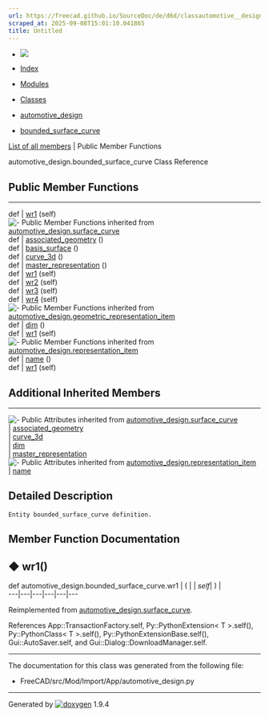 ```yaml
---
url: https://freecad.github.io/SourceDoc/de/d6d/classautomotive__design_1_1bounded__surface__curve.html
scraped_at: 2025-09-08T15:01:10.041865
title: Untitled
---
```


  * [ ![](https://www.freecad.org/svg/logo-freecad.svg) ](https://freecadweb.org "FreeCAD")
  * [Index](../../index.html "Index")
  * [Modules](../../modules.html "Modules list")
  * [Classes](../../annotated.html "Annotated list")

  * [automotive_design](../../d4/ddf/namespaceautomotive__design.html)
  * [bounded_surface_curve](../../de/d6d/classautomotive__design_1_1bounded__surface__curve.html)

[List of all members](../../d2/d4c/classautomotive__design_1_1bounded__surface__curve-members.html) | Public Member Functions

automotive_design.bounded_surface_curve Class Reference

##  Public Member Functions  
  
---  
def | [wr1](../../de/d6d/classautomotive__design_1_1bounded__surface__curve.html#a17d0323c0be110c9d944a1812231c013) (self)  
![-](../../closed.png) Public Member Functions inherited from
[automotive_design.surface_curve](../../dd/dd4/classautomotive__design_1_1surface__curve.html)  
def | [associated_geometry](../../dd/dd4/classautomotive__design_1_1surface__curve.html#ae0abe865d39a860da7dcdbd4aee45d64) ()  
def | [basis_surface](../../dd/dd4/classautomotive__design_1_1surface__curve.html#a4124fffa9d613bb72525c9f8ed586d85) ()  
def | [curve_3d](../../dd/dd4/classautomotive__design_1_1surface__curve.html#a81690aed822536fb55166defbcd426b3) ()  
def | [master_representation](../../dd/dd4/classautomotive__design_1_1surface__curve.html#abc79bc01af5643e2337c080530c553f6) ()  
def | [wr1](../../dd/dd4/classautomotive__design_1_1surface__curve.html#ae4ee554add41003d19e419cc8f1a0a7c) (self)  
def | [wr2](../../dd/dd4/classautomotive__design_1_1surface__curve.html#a666ba9430333277fdc71387682655a19) (self)  
def | [wr3](../../dd/dd4/classautomotive__design_1_1surface__curve.html#a2b1b167aaad85df93f2693542797516b) (self)  
def | [wr4](../../dd/dd4/classautomotive__design_1_1surface__curve.html#a6d4fa1fa4fc25313611a2beb48fef749) (self)  
![-](../../closed.png) Public Member Functions inherited from
[automotive_design.geometric_representation_item](../../de/d5e/classautomotive__design_1_1geometric__representation__item.html)  
def | [dim](../../de/d5e/classautomotive__design_1_1geometric__representation__item.html#aef245618450610e88788dcaea46ad742) ()  
def | [wr1](../../de/d5e/classautomotive__design_1_1geometric__representation__item.html#a9677d2be5fc5c7c8ccb6819380198bbc) (self)  
![-](../../closed.png) Public Member Functions inherited from
[automotive_design.representation_item](../../d3/d20/classautomotive__design_1_1representation__item.html)  
def | [name](../../d3/d20/classautomotive__design_1_1representation__item.html#a33b5812d92aa0d107b4fd4274c17b9d9) ()  
def | [wr1](../../d3/d20/classautomotive__design_1_1representation__item.html#af350c19fc5e5763d4991494a99d979ed) (self)  
  
##  Additional Inherited Members  
  
---  
![-](../../closed.png) Public Attributes inherited from
[automotive_design.surface_curve](../../dd/dd4/classautomotive__design_1_1surface__curve.html)  
|
[associated_geometry](../../dd/dd4/classautomotive__design_1_1surface__curve.html#a0b784edb8e1c1c89cf424a0a84d7a15d)  
|
[curve_3d](../../dd/dd4/classautomotive__design_1_1surface__curve.html#ad32b76eee423e8aaad977eef8288fdd8)  
|
[dim](../../dd/dd4/classautomotive__design_1_1surface__curve.html#a4fb59134e77c048d5659474dcef5f836)  
|
[master_representation](../../dd/dd4/classautomotive__design_1_1surface__curve.html#a842c7f89f55c0669462a6eea7c17f9ca)  
![-](../../closed.png) Public Attributes inherited from
[automotive_design.representation_item](../../d3/d20/classautomotive__design_1_1representation__item.html)  
|
[name](../../d3/d20/classautomotive__design_1_1representation__item.html#a3d48fe912053adaf5f187b606fa81c87)  
  
## Detailed Description

    
    
    Entity bounded_surface_curve definition.

## Member Function Documentation

## ◆ wr1()

def automotive_design.bounded_surface_curve.wr1  | ( |  | _self_| ) |   
---|---|---|---|---|---  
  
Reimplemented from
[automotive_design.surface_curve](../../dd/dd4/classautomotive__design_1_1surface__curve.html#ae4ee554add41003d19e419cc8f1a0a7c).

References App::TransactionFactory.self, Py::PythonExtension< T >.self(),
Py::PythonClass< T >.self(), Py::PythonExtensionBase.self(),
Gui::AutoSaver.self, and Gui::Dialog::DownloadManager.self.

* * *

The documentation for this class was generated from the following file:

  * FreeCAD/src/Mod/Import/App/automotive_design.py

* * *

Generated by
[![doxygen](../../doxygen.svg)](https://www.doxygen.org/index.html) 1.9.4

